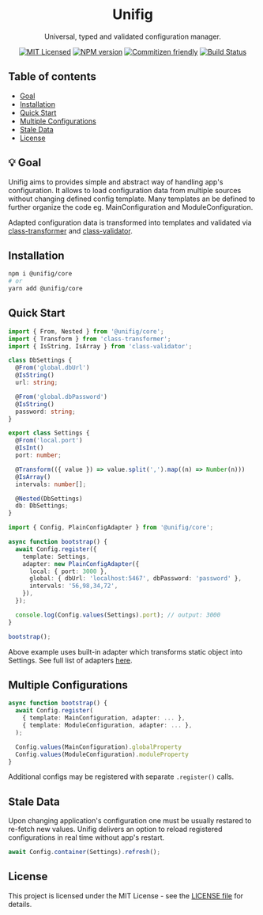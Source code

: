 <h1 align="center">Unifig</h1>

<div align="center">

Universal, typed and validated configuration manager.

[![MIT Licensed](https://img.shields.io/badge/License-MIT-brightgreen)](/LICENSE)
[![NPM version](https://img.shields.io/npm/v/@unifig/core.svg)](https://www.npmjs.com/package/@unifig/core)
[![Commitizen friendly](https://img.shields.io/badge/commitizen-friendly-brightgreen.svg)](http://commitizen.github.io/cz-cli)
[![Build Status](https://github.com/Matii96/unifig/workflows/main-build/badge.svg?branch=main)](https://github.com/Matii96/unifig/actions?workflow=main-build)

</div>

## Table of contents

- [Goal](#goal)
- [Installation](#installation)
- [Quick Start](#quick_start)
- [Multiple Configurations](#multiple_configurations)
- [Stale Data](#stale_data)
- [License](#license)

## 💡 Goal

<a name="goal"></a>

Unifig aims to provides simple and abstract way of handling app's configuration. It allows to load configuration data from multiple sources without changing defined config template. Many templates an be defined to further organize the code eg. MainConfiguration and ModuleConfiguration.

Adapted configuration data is transformed into templates and validated via [class-transformer](https://github.com/typestack/class-transformer) and [class-validator](https://github.com/typestack/class-validator).

## Installation

<a name="installation"></a>

```bash
npm i @unifig/core
# or
yarn add @unifig/core
```

## Quick Start

<a name="quick_start"></a>

```ts
import { From, Nested } from '@unifig/core';
import { Transform } from 'class-transformer';
import { IsString, IsArray } from 'class-validator';

class DbSettings {
  @From('global.dbUrl')
  @IsString()
  url: string;

  @From('global.dbPassword')
  @IsString()
  password: string;
}

export class Settings {
  @From('local.port')
  @IsInt()
  port: number;

  @Transform(({ value }) => value.split(',').map((n) => Number(n)))
  @IsArray()
  intervals: number[];

  @Nested(DbSettings)
  db: DbSettings;
}
```

```ts
import { Config, PlainConfigAdapter } from '@unifig/core';

async function bootstrap() {
  await Config.register({
    template: Settings,
    adapter: new PlainConfigAdapter({
      local: { port: 3000 },
      global: { dbUrl: 'localhost:5467', dbPassword: 'password' },
      intervals: '56,98,34,72',
    }),
  });

  console.log(Config.values(Settings).port); // output: 3000
}

bootstrap();
```

Above example uses built-in adapter which transforms static object into Settings. See full list of adapters [here](https://github.com/Matii96/unifig#packages).

## Multiple Configurations

<a name="multiple_configurations"></a>

```ts
async function bootstrap() {
  await Config.register(
    { template: MainConfiguration, adapter: ... },
    { template: ModuleConfiguration, adapter: ... },
  );

  Config.values(MainConfiguration).globalProperty
  Config.values(ModuleConfiguration).moduleProperty
}
```

Additional configs may be registered with separate `.register()` calls.

## Stale Data

<a name="stale_data"></a>

Upon changing application's configuration one must be usually restared to re-fetch new values. Unifig delivers an option to reload registered configurations in real time without app's restart.

```ts
await Config.container(Settings).refresh();
```

## License

<a name="license"></a>

This project is licensed under the MIT License - see the [LICENSE file](https://github.com/Matii96/unifig/tree/main/LICENSE) for details.
